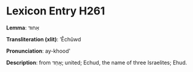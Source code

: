 # Lexicon Entry H261

**Lemma**: אֵחוּד

**Transliteration (xlit)**: ʼÊchûwd

**Pronunciation**: ay-khood'

**Description**:
from אָחַד; united; Echud, the name of three Israelites; Ehud.
